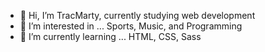 - 👋 Hi, I’m TracMarty, currently studying web development
- 👀 I’m interested in ... Sports, Music, and Programming
- 🌱 I’m currently learning ... HTML, CSS, Sass

<!---
TracMarty/TracMarty is a ✨ special ✨ repository because its `README.md` (this file) appears on your GitHub profile.
You can click the Preview link to take a look at your changes.
--->
